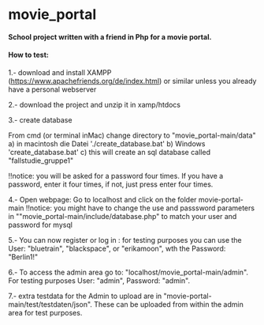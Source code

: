 # movie_portal

#### School project written with a friend in Php for a movie portal.


#### How to test:


1.-  download and install XAMPP (https://www.apachefriends.org/de/index.html) or similar unless you already have a personal webserver

2.- download the project and unzip it in xamp/htdocs

3.- create database

 
From cmd (or terminal inMac) change directory to "movie_portal-main/data" 
a) in macintosh die Datei './create_database.bat' 
b) Windows 'create_database.bat'
c) this will create an sql database called "fallstudie_gruppe1"


!!notice: you will be asked for a password four times. If you have a password, enter it four times, if not, just press enter four times.

4.- Open webpage:
Go to localhost and click on the folder movie-portal-main
!!notice: you might have to change the use and passsword parameters in ""movie_portal-main/include/database.php" to match your user and password for mysql

5.- You can now register or log in :  for testing purposes you can use the User: "bluetrain", "blackspace", or "erikamoon", wth the Password: "Berlin1!"

6.- To access the admin area go to: "localhost/movie_portal-main/admin". For testing purposes User: "admin", Password: "admin".


7.- extra testdata for the Admin to upload are in "movie-portal-main/test/testdaten/json". These can be uploaded from within the admin area for test purposes.


